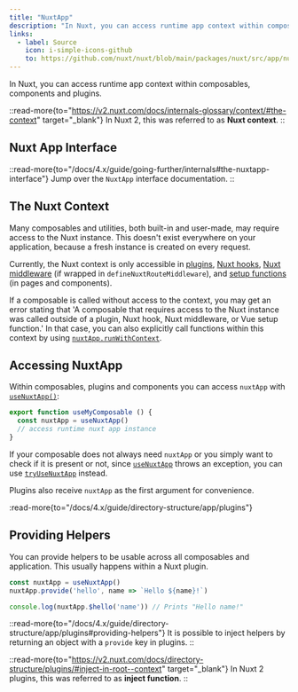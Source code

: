 ```yaml
---
title: "NuxtApp"
description: "In Nuxt, you can access runtime app context within composables, components and plugins."
links:
  - label: Source
    icon: i-simple-icons-github
    to: https://github.com/nuxt/nuxt/blob/main/packages/nuxt/src/app/nuxt.ts
---
```


In Nuxt, you can access runtime app context within composables, components and plugins.

::read-more{to="https://v2.nuxt.com/docs/internals-glossary/context/#the-context" target="_blank"}
In Nuxt 2, this was referred to as **Nuxt context**.
::

## Nuxt App Interface

::read-more{to="/docs/4.x/guide/going-further/internals#the-nuxtapp-interface"}
Jump over the `NuxtApp` interface documentation.
::

## The Nuxt Context

Many composables and utilities, both built-in and user-made, may require access to the Nuxt instance. This doesn't exist everywhere on your application, because a fresh instance is created on every request.

Currently, the Nuxt context is only accessible in [plugins](/docs/4.x/guide/directory-structure/app/plugins), [Nuxt hooks](/docs/4.x/guide/going-further/hooks), [Nuxt middleware](/docs/4.x/guide/directory-structure/app/middleware) (if wrapped in `defineNuxtRouteMiddleware`), and [setup functions](https://vuejs.org/api/composition-api-setup) (in pages and components).

If a composable is called without access to the context, you may get an error stating that 'A composable that requires access to the Nuxt instance was called outside of a plugin, Nuxt hook, Nuxt middleware, or Vue setup function.' In that case, you can also explicitly call functions within this context by using [`nuxtApp.runWithContext`](/docs/4.x/api/composables/use-nuxt-app#runwithcontext).

## Accessing NuxtApp

Within composables, plugins and components you can access `nuxtApp` with [`useNuxtApp()`](/docs/4.x/api/composables/use-nuxt-app):

```ts [app/composables/useMyComposable.ts]
export function useMyComposable () {
  const nuxtApp = useNuxtApp()
  // access runtime nuxt app instance
}
```

If your composable does not always need `nuxtApp` or you simply want to check if it is present or not, since [`useNuxtApp`](/docs/4.x/api/composables/use-nuxt-app) throws an exception, you can use [`tryUseNuxtApp`](/docs/4.x/api/composables/use-nuxt-app#tryusenuxtapp) instead.

Plugins also receive `nuxtApp` as the first argument for convenience.

:read-more{to="/docs/4.x/guide/directory-structure/app/plugins"}

## Providing Helpers

You can provide helpers to be usable across all composables and application. This usually happens within a Nuxt plugin.

```ts
const nuxtApp = useNuxtApp()
nuxtApp.provide('hello', name => `Hello ${name}!`)

console.log(nuxtApp.$hello('name')) // Prints "Hello name!"
```

::read-more{to="/docs/4.x/guide/directory-structure/app/plugins#providing-helpers"}
It is possible to inject helpers by returning an object with a `provide` key in plugins.
::

::read-more{to="https://v2.nuxt.com/docs/directory-structure/plugins/#inject-in-root--context" target="_blank"}
In Nuxt 2 plugins, this was referred to as **inject function**.
::
